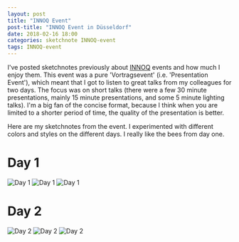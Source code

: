 ```yaml
---
layout: post
title: "INNOQ Event"
post-title: "INNOQ Event in Düsseldorf"
date: 2018-02-16 18:00
categories: sketchnote INNOQ-event
tags: INNOQ-event
---
```


I've posted sketchnotes previously about [INNOQ](https://innoq.com) events and how much I enjoy them. This event was a pure 'Vortragsevent' (i.e. 'Presentation Event'), which meant that I got to listen to great talks from my colleagues for two days. The focus was on short talks (there were a few 30 minute presentations, mainly 15 minute presentations, and some 5 minute lighting talks). I'm a big fan of the concise format, because I think when you are limited to a shorter period of time, the quality of the presentation is better.

Here are my sketchnotes from the event. I experimented with different colors and styles on the different days. I really like the bees from day one.

# Day 1

![Day 1](/img/2018-02-14-INNOQ-event/1.jpg "Day 1")
![Day 1](/img/2018-02-14-INNOQ-event/2.jpg "Day 1")
![Day 1](/img/2018-02-14-INNOQ-event/3.jpg "Day 1")

# Day 2

![Day 2](/img/2018-02-14-INNOQ-event/4.jpg "Day 2")
![Day 2](/img/2018-02-14-INNOQ-event/5.jpg "Day 2")
![Day 2](/img/2018-02-14-INNOQ-event/6.jpg "Day 2")
